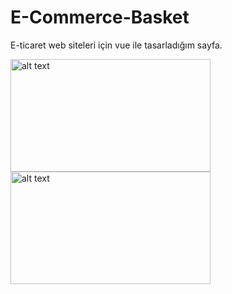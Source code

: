# E-Commerce-Basket
E-ticaret web siteleri için vue ile tasarladığım sayfa.

<img src="https://r.resimlink.com/Z7tB-sbU.png" alt="alt text" width="320" height="180">

<img src="https://r.resimlink.com/XQsNMY.png" alt="alt text" width="320" height="180">

